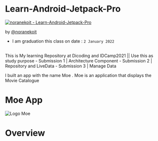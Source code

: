 # Learn-Android-Jetpack-Pro
[![noranekoit - Learn-Android-Jetpack-Pro](https://img.shields.io/static/v1?label=noranekoit&message=Learn-Android-Jetpack-Pro&color=blue&logo=github)](https://github.com/noranekoit/Learn-Android-Jetpack-Pro "Go to GitHub repo")

by [@noranekoit](https://github.com/noranekoit)

- I am graduation this class on date  : `2 January 2022`

<br>
This is My learning Repository at Dicoding and IDCamp2021 || Use this as study purpose
- Submission 1 | Architecture Component
- Submission 2 | Repository and LiveData
- Submission 3 | Manage Data 

I built an app with the name Moe . Moe is an application that displays the Movie Catalogue
<br>

# Moe App
![Logo Moe](https://user-images.githubusercontent.com/58914195/147801416-2bcf79c8-b0e7-44d1-8032-bd5ecea80ef7.jpg) 

<h1> Overview</h1>



